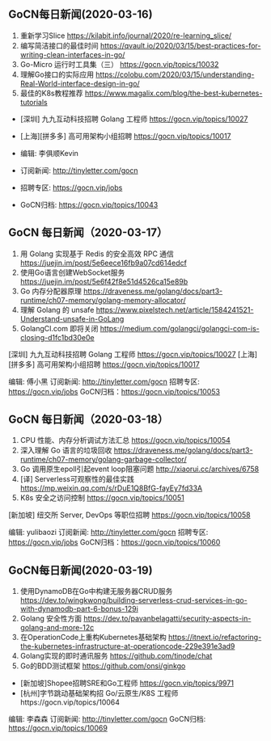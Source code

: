 ## GoCN每日新闻(2020-03-16)

1. 重新学习Slice https://kilabit.info/journal/2020/re-learning_slice/
2. 编写简洁接口的最佳时间 https://qvault.io/2020/03/15/best-practices-for-writing-clean-interfaces-in-go/
3. Go-Micro 运行时工具集（三） https://gocn.vip/topics/10032
4. 理解Go接口的实际应用 https://colobu.com/2020/03/15/understanding-Real-World-interface-design-in-go/
5. 最佳的K8s教程推荐 https://www.magalix.com/blog/the-best-kubernetes-tutorials

* [深圳] 九九互动科技招聘 Golang 工程师 https://gocn.vip/topics/10027
* [上海][拼多多] 高可用架构小组招聘 https://gocn.vip/topics/10017

* 编辑: 李俱顺Kevin
* 订阅新闻: http://tinyletter.com/gocn
* 招聘专区: https://gocn.vip/jobs
* GoCN归档: https://gocn.vip/topics/10043

## GoCN 每日新闻（2020-03-17）

1. 用 Golang 实现基于 Redis 的安全高效 RPC 通信 https://juejin.im/post/5e6eece16fb9a07cd614edcf
2. 使用Go语言创建WebSocket服务 https://juejin.im/post/5e6f42f8e51d4526ca15e89b
3. Go 内存分配器原理 https://draveness.me/golang/docs/part3-runtime/ch07-memory/golang-memory-allocator/
4. 理解 Golang 的 unsafe https://www.pixelstech.net/article/1584241521-Understand-unsafe-in-GoLang
5. GolangCI.com 即将关闭 https://medium.com/golangci/golangci-com-is-closing-d1fc1bd30e0e


[深圳] 九九互动科技招聘 Golang 工程师 https://gocn.vip/topics/10027
[上海][拼多多] 高可用架构小组招聘 https://gocn.vip/topics/10017


编辑: 傅小黑
订阅新闻: http://tinyletter.com/gocn
招聘专区: https://gocn.vip/jobs
GoCN归档：https://gocn.vip/topics/10053


## GoCN 每日新闻（2020-03-18） 

1. CPU 性能、内存分析调试方法汇总 https://gocn.vip/topics/10054
2. 深入理解 Go 语言的垃圾回收 https://draveness.me/golang/docs/part3-runtime/ch07-memory/golang-garbage-collector/
3. Go 调用原生epoll引起event loop阻塞问题 http://xiaorui.cc/archives/6758
4. [译] Serverless可观察性的最佳实践 https://mp.weixin.qq.com/s/rDuE1Q8BfG-fayEy7fd33A
5. K8s 安全之访问控制 https://gocn.vip/topics/10051

[新加坡] 纽交所 Server, DevOps 等职位招聘 https://gocn.vip/topics/10058

编辑: yulibaozi
订阅新闻: http://tinyletter.com/gocn
招聘专区: https://gocn.vip/jobs
GoCN归档：https://gocn.vip/topics/10060


## GoCN每日新闻(2020-03-19)

1. 使用DynamoDB在Go中构建无服务器CRUD服务 https://dev.to/wingkwong/building-serverless-crud-services-in-go-with-dynamodb-part-6-bonus-129i
2. Golang 安全性方面 https://dev.to/pavanbelagatti/security-aspects-in-golang-and-more-12c
3. 在OperationCode上重构Kubernetes基础架构 https://itnext.io/refactoring-the-kubernetes-infrastructure-at-operationcode-229e391e3ad9
4. Golang实现的即时通讯服务 https://github.com/tinode/chat
5. Go的BDD测试框架 https://github.com/onsi/ginkgo

* [新加坡]Shopee招聘SRE和Go工程师 https://gocn.vip/topics/9971
* [杭州]字节跳动基础架构招 Go/云原生/K8S 工程师https://gocn.vip/topics/10064

编辑: 李森森
订阅新闻: http://tinyletter.com/gocn
GoCN归档: https://gocn.vip/topics/10069

